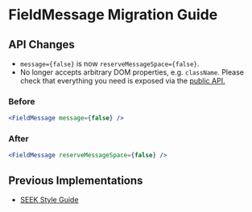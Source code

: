 # FieldMessage Migration Guide

## API Changes

- `message={false}` is now `reserveMessageSpace={false}`.
- No longer accepts arbitrary DOM properties, e.g. `className`. Please check that everything you need is exposed via the [public API.](https://seek-oss.github.io/braid-design-system/components/FieldMessage)

### Before

```jsx
<FieldMessage message={false} />
```

### After

```jsx
<FieldMessage reserveMessageSpace={false} />
```

## Previous Implementations

- [SEEK Style Guide](https://seek-oss.github.io/seek-style-guide/field-message)
